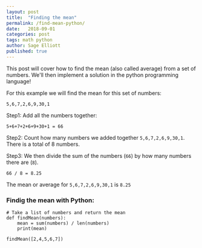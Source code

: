 ```yaml
---
layout: post
title:  "Finding the mean"
permalink: /find-mean-python/
date:   2018-09-01
categories: post
tags: math python
author: Sage Elliott
published: true
---
```


This post will cover how to find the mean (also called average) from a set of numbers. We'll then implement a solution in the python programming language!

For this example we will find the mean for this set of numbers: 

`5,6,7,2,6,9,30,1` 

Step1: Add all the numbers together:

`5+6+7+2+6+9+30+1 = 66`

Step2: Count how many numbers we added together `5,6,7,2,6,9,30,1`. There is a total of 8 numbers. 

Step3: We then divide the sum of the numbers (`66`) by how many numbers there are (`8`).

`66 / 8 = 8.25` 

The mean or average for `5,6,7,2,6,9,30,1` is `8.25`

### Findig the mean with Python:

```
# Take a list of numbers and return the mean
def findMean(numbers):
    mean = sum(numbers) / len(numbers)
    print(mean)

findMean([2,4,5,6,7])
```


